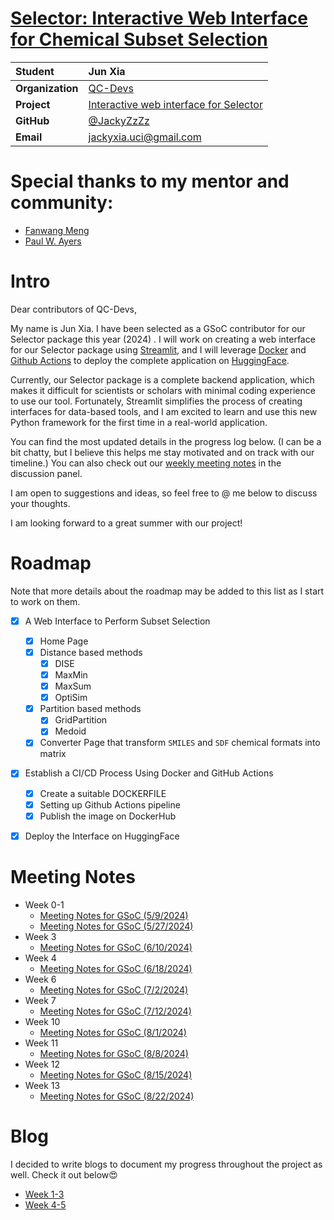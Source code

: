 # [Selector: Interactive Web Interface for Chemical Subset Selection](https://summerofcode.withgoogle.com/programs/2024/projects/JpL7n5Ji)

| **Student** | Jun Xia            |
| :- | :------------------------ |
| **Organization** | [QC-Devs](https://qcdevs.org/)<br />                      |
| **Project** | [Interactive web interface for Selector](https://github.com/theochem/Selector/issues/191) <br />                     |
| **GitHub** | [@](https://github.com/ashaman999)​[JackyZzZz](https://github.com/JackyZzZz)                        |
| **Email** | jackyxia.uci@gmail.com |

# Special thanks to my mentor and community:

* [Fanwang Meng](https://github.com/FanwangM)
* [Paul W. Ayers](https://github.com/PaulWAyers)

# Intro

Dear contributors of QC-Devs, 

My name is Jun Xia. I have been selected as a GSoC contributor for our Selector package this year (2024) . I will work on creating a web interface for our Selector package using [Streamlit](https://streamlit.io/), and I will leverage [Docker](https://www.docker.com/) and [Github Actions](https://github.com/features/actions) to deploy the complete application on [HuggingFace](https://huggingface.co/).

Currently, our Selector package is a complete backend application, which makes it difficult for scientists or scholars with minimal coding experience to use our tool. Fortunately, Streamlit simplifies the process of creating interfaces for data-based tools, and I am excited to learn and use this new Python framework for the first time in a real-world application.

You can find the most updated details in the progress log below. (I can be a bit chatty, but I believe this helps me stay motivated and on track with our timeline.) You can also check out our [weekly meeting notes](https://github.com/theochem/Selector/discussions) in the discussion panel.

I am open to suggestions and ideas, so feel free to @ me below to discuss your thoughts.

I am looking forward to a great summer with our project!

# Roadmap

Note that more details about the roadmap may be added to this list as I start to work on them.

- [x] A Web Interface to Perform Subset Selection
  - [x] Home Page 
  - [x] Distance based methods
    - [x] DISE 
    - [x] MaxMin 
    - [x] MaxSum 
    - [x] OptiSim 
  - [x] Partition based methods
    - [x] GridPartition
    - [x] Medoid
  - [x] Converter Page that transform `SMILES` and `SDF` chemical formats into matrix

- [x] Establish a CI/CD Process Using Docker and GitHub Actions 
  - [x] Create a suitable DOCKERFILE
  - [x] Setting up Github Actions pipeline
  - [x] Publish the image on DockerHub

- [x] Deploy the Interface on HuggingFace


# Meeting Notes
- Week 0-1
  - [Meeting Notes for GSoC (5/9/2024)](https://github.com/theochem/Selector/discussions/205)
  - [Meeting Notes for GSoC (5/27/2024)](https://github.com/theochem/Selector/discussions/209)
- Week 3
  - [Meeting Notes for GSoC (6/10/2024)](https://github.com/theochem/Selector/discussions/211)
- Week 4
  - [Meeting Notes for GSoC (6/18/2024)](https://github.com/theochem/Selector/discussions/215)
- Week 6
  - [Meeting Notes for GSoC (7/2/2024)](https://github.com/theochem/Selector/discussions/226)
- Week 7
  - [Meeting Notes for GSoC (7/12/2024)](https://github.com/theochem/Selector/discussions/232)
- Week 10
  - [Meeting Notes for GSoC (8/1/2024)](https://github.com/theochem/Selector/discussions/233)
- Week 11
  - [Meeting Notes for GSoC (8/8/2024)](https://github.com/theochem/Selector/discussions/241)
- Week 12
  - [Meeting Notes for GSoC (8/15/2024)](https://github.com/theochem/Selector/discussions/247)
- Week 13
  - [Meeting Notes for GSoC (8/22/2024)](https://github.com/theochem/Selector/discussions/253)

# Blog

I decided to write blogs to document my progress throughout the project as well. Check it out below😍

- [Week 1-3](https://medium.com/@xiaj8/gsoc-week-1-3-be7ceb35e6c8)
- [Week 4-5](https://medium.com/@xiaj8/gsoc-week-4-5-a5a2edd8fdf0)
